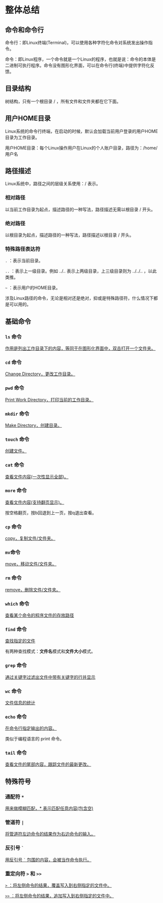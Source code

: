 # 整体总结

## 命令和命令行

命令行：即Linux终端(Terminal)，可以使用各种字符化命令对系统发出操作指令。

命令：即Linux程序，一个命令就是一个Linux的程序，也就是说：命令的本体是二进制可执行程序。命令没有图形化界面，可以在命令行(终端)中提供字符化反馈。

## 目录结构

树结构，只有一个根目录 / ，所有文件和文件夹都在它下面。

## 用户HOME目录

Linux系统的命令行终端，在启动的时候，默认会加载当前用户登录的用户HOME目录为工作目录。

用户HOME目录：每个Linux操作用户在Linux的个人账户目录，路径为：/home/用户名

## 路径描述

Linux系统中，路径之间的层级关系使用：/ 表示。

### 相对路径

以当前工作目录为起点，描述路径的一种写法，路径描述无需以根目录 / 开头。

### 绝对路径

以根目录为起点，描述路径的一种写法，路径描述以根目录 / 开头。

### 特殊路径表达符

`.` ：表示当前目录。

`..` ：表示上一级目录。例如 ../.. 表示上两级目录，上三级目录则为 ../../.. ，以此类推。

`~` ：表示用户的HOME目录。

涉及Linux路径的命令，无论是相对还是绝对，抑或是特殊路径符，什么情况下都是可以用的。

## 基础命令

### `ls` 命令

[作用是列出工作目录下的内容，等同于在图形化界面中，双击打开一个文件夹。](ls命令.md)

### `cd` 命令

[Change Directory，更改工作目录。](目录切换相关命令(cd与pwd).md)

### `pwd` 命令

[Print Work Directory，打印当前的工作目录。](目录切换相关命令(cd与pwd).md)

### `mkdir` 命令

[Make Directory，创建目录。](创建目录命令(mkdir).md)

### `touch` 命令

[创建文件。](文件操作相关命令1(touch、cat、more).md)

### `cat` 命令

[查看文件内容(一次性显示全部)。](文件操作相关命令1(touch、cat、more).md)

### `more` 命令

[查看文件内容(支持翻页显示)。](文件操作相关命令1(touch、cat、more).mdl)

按空格翻页，按b回退到上一页，按q退出查看。

### `cp` 命令

[copy，复制文件/文件夹。](文件操作相关命令2(cp、mv、rm)和通配符.md)

### `mv`命令

[move，移动文件/文件夹。](文件操作相关命令2(cp、mv、rm)和通配符.md)

### `rm` 命令

[remove，删除文件/文件夹。](文件操作相关命令2(cp、mv、rm)和通配符.md)

### `which` 命令

[查看某个命令的程序文件的存放路径](查找命令(which、find).md)

### `find` 命令

[查找指定的文件](查找命令(which、find).md)

有两种查找模式：**文件名**模式和**文件大小**模式。

### `grep` 命令

[通过关键字过滤出文件中带有关键字的行并显示](grep、wc命令和管道符.md)

### `wc` 命令

[文件信息的统计](grep、wc命令和管道符.md)

### `echo` 命令

[在命令行指定输出的内容。](echo、tail命令和重定向符.md)

类似于编程语言的 print 命令。

### `tail` 命令

[查看文件的尾部内容，跟踪文件的最新更改。](echo、tail命令和重定向符.md)

## 特殊符号

### 通配符 `*`

[用来做模糊匹配，* 表示匹配任意内容(包含空)](文件操作相关命令2(cp、mv、rm)和通配符.md)

### 管道符 `|`

[将管道符左边命令的结果作为右边命令的输入。](grep、wc命令和管道符.md)

### 反引号 `` ` ``

[用反引号 `` ` `` 包围的内容，会被当作命令执行。](echo、tail命令和重定向符.md)

### 重定向符 `>` 和 `>>`

[`>` ：将左侧命令的结果，覆盖写入到右侧指定的文件中。](echo、tail命令和重定向符.md)

[`>>` ：将左侧命令的结果，追加写入到右侧指定的文件中。](echo、tail命令和重定向符.md)

